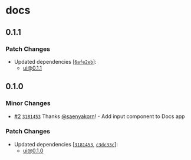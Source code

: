 # docs

## 0.1.1

### Patch Changes

- Updated dependencies [[`6afe2eb`](https://github.com/saenyakorn/turborepo-versioning-demo/commit/6afe2eb2ab556165119b62f89517943815389d10)]:
  - ui@0.1.1

## 0.1.0

### Minor Changes

- [#2](https://github.com/saenyakorn/turborepo-versioning-demo/pull/2) [`3181453`](https://github.com/saenyakorn/turborepo-versioning-demo/commit/318145367e66e609c4271e444eeb99426e5bdc5e) Thanks [@saenyakorn](https://github.com/saenyakorn)! - Add input component to Docs app

### Patch Changes

- Updated dependencies [[`3181453`](https://github.com/saenyakorn/turborepo-versioning-demo/commit/318145367e66e609c4271e444eeb99426e5bdc5e), [`c3dc33c`](https://github.com/saenyakorn/turborepo-versioning-demo/commit/c3dc33c0fee8e8b13cdd652674c9485eecae0481)]:
  - ui@0.1.0
